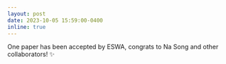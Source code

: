 ```yaml
---
layout: post
date: 2023-10-05 15:59:00-0400
inline: true
---
```


One paper has been accepted by ESWA, congrats to Na Song and other collaborators! :sparkles:
